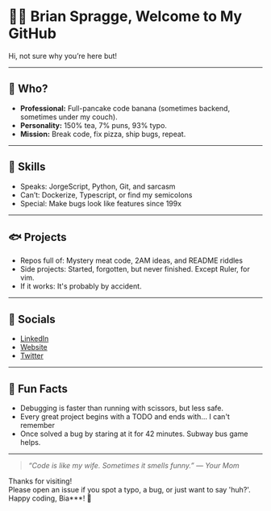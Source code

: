 # 🤷‍♂️ Brian Spragge, Welcome to My GitHub

Hi, not sure why you’re here but!

---

## 🥚 Who?

- **Professional:** Full-pancake code banana (sometimes backend, sometimes under my couch).
- **Personality:** 150% tea, 7% puns, 93% typo.
- **Mission:** Break code, fix pizza, ship bugs, repeat.

---

## 🕺 Skills

- Speaks: JorgeScript, Python, Git, and sarcasm
- Can’t: Dockerize, Typescript, or find my semicolons
- Special: Make bugs look like features since 199x

---

## 🐟 Projects

- Repos full of: Mystery meat code, 2AM ideas, and README riddles
- Side projects: Started, forgotten, but never finished.  Except Ruler, for vim.
- If it works: It's probably by accident.

---

## 🦄 Socials

- [LinkedIn](#) <!-- Real link? Pfft More like garbage collector -->
- [Website](#) <!-- Maybe someday -->
- [Twitter](#) <!-- It's called posting :\ -->

---

## 🍕 Fun Facts

- Debugging is faster than running with scissors, but less safe.
- Every great project begins with a TODO and ends with... I can't remember
- Once solved a bug by staring at it for 42 minutes.  Subway bus game helps.

---

> _“Code is like my wife. Sometimes it smells funny.” — Your Mom_

Thanks for visiting!  
Please open an issue if you spot a typo, a bug, or just want to say 'huh?'.  
Happy coding, Bia***! 🥚
